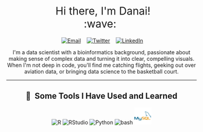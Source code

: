 
<h1 style="font-weight:normal" align="center">
  &nbsp;Hi there, I'm Danai! <br>  :wave:&nbsp;
</h1>

<div align="center">

&nbsp;&nbsp;&nbsp;
<a href="mailto:danai.fimereli@gmail.com"><img border="0" alt="Email" src="https://assets.dryicons.com/uploads/icon/svg/8007/c804652c-fae4-43d7-b539-187d6a408254.svg" width="40" height="40"></a>&nbsp;&nbsp;&nbsp;
<a href="https://twitter.com/Fimereli_Danai"><img border="0" alt="Twitter" src="https://assets.dryicons.com/uploads/icon/svg/8385/c23f7ffc-ca8d-4246-8978-ce9f6d5bcc99.svg" width="40" height="40"></a>&nbsp;&nbsp;&nbsp;
<a href="https://www.linkedin.com/in/danaifimereli/"><img border="0" alt="LinkedIn" src="https://assets.dryicons.com/uploads/icon/svg/8337/a347cd89-1662-4421-be90-58e5e8004eae.svg" width="40" height="40"></a>&nbsp;&nbsp;&nbsp;


I'm a data scientist with a bioinformatics background, passionate about making sense of complex data and turning it into clear, compelling visuals. When I'm not deep in code, you'll find me catching flights, geeking out over aviation data, or bringing data science to the basketball court.

--- 
<h2> 🚀 &nbsp;Some Tools I Have Used and Learned</h2>

<img src="https://cdn.jsdelivr.net/gh/devicons/devicon/icons/r/r-original.svg" alt="R" width="45" height="45" />
<img src="https://cdn.jsdelivr.net/gh/devicons/devicon/icons/rstudio/rstudio-original.svg" alt="RStudio" width="45" height="45" />
<img src="https://cdn.jsdelivr.net/gh/devicons/devicon/icons/python/python-original-wordmark.svg" alt="Python" width="45" height="45" />
<img src="https://cdn.jsdelivr.net/gh/devicons/devicon/icons/bash/bash-original.svg" alt="bash" width="45" height="45" />
<img src="https://raw.githubusercontent.com/devicons/devicon/master/icons/mysql/mysql-original-wordmark.svg" alt="mysql" width="45" height="45" />
